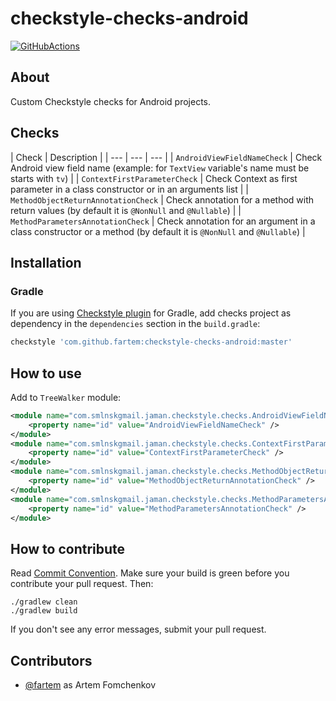 # checkstyle-checks-android

[![GitHubActions](https://github.com/fartem/checkstyle-checks-android/workflows/Build/badge.svg)](https://github.com/fartem/checkstyle-checks-android/actions?query=workflow%3ABuild)

## About

Custom Checkstyle checks for Android projects.

## Checks

| Check | Description |
| --- | --- | --- |
| `AndroidViewFieldNameCheck` | Check Android view field name (example: for `TextView` variable's name must be starts with `tv`) |
| `ContextFirstParameterCheck` | Check Context as first parameter in a class constructor or in an arguments list |
| `MethodObjectReturnAnnotationCheck` | Check annotation for a method with return values (by default it is `@NonNull` and `@Nullable`) |
| `MethodParametersAnnotationCheck` | Check annotation for an argument in a class constructor or a method (by default it is `@NonNull` and `@Nullable`) |

## Installation

### Gradle

If you are using [Checkstyle plugin](https://docs.gradle.org/current/userguide/checkstyle_plugin.html) for Gradle, add
checks project as dependency in the `dependencies` section in the `build.gradle`:

```groovy
checkstyle 'com.github.fartem:checkstyle-checks-android:master'
```

## How to use

Add to `TreeWalker` module:

```xml
<module name="com.smlnskgmail.jaman.checkstyle.checks.AndroidViewFieldNameCheck">
    <property name="id" value="AndroidViewFieldNameCheck" />
</module>
<module name="com.smlnskgmail.jaman.checkstyle.checks.ContextFirstParameterCheck">
    <property name="id" value="ContextFirstParameterCheck" />
</module>
<module name="com.smlnskgmail.jaman.checkstyle.checks.MethodObjectReturnAnnotationCheck">
    <property name="id" value="MethodObjectReturnAnnotationCheck" />
</module>
<module name="com.smlnskgmail.jaman.checkstyle.checks.MethodParametersAnnotationCheck">
    <property name="id" value="MethodParametersAnnotationCheck" />
</module>
```

## How to contribute

Read [Commit Convention](https://github.com/fartem/repository-rules/blob/master/commit-convention/COMMIT_CONVENTION.md).
Make sure your build is green before you contribute your pull request. Then:

```shell
./gradlew clean
./gradlew build
```

If you don't see any error messages, submit your pull request.

## Contributors

- [@fartem](https://github.com/fartem) as Artem Fomchenkov

